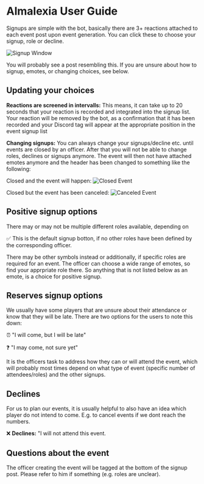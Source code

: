 # Almalexia User Guide

Signups are simple with the bot, basically there are 3+ reactions attached to each event post upon event generation. You can click these to choose your signup, role or decline.

![Signup Window](https://media.discordapp.net/attachments/632545040190668801/632545196311314442/Bildschirmfoto_2019-10-12_um_13.21.56.png)

You will probably see a post resembling this. If you are unsure about how to signup, emotes, or changing choices, see below.

## Updating your choices

**Reactions are screened in intervalls:** This means, it can take up to 20 seconds that your reaction is recorded and integrated into the signup list. Your reaction will be removed by the bot, as a confirmation that it has been recorded and your Discord tag will appear at the appropriate position in the event signup list

**Changing signups:** You can always change your signups/decline etc. until events are closed by an officer. After that you will not be able to change roles, declines or signups anymore. The event will then not have attached emotes anymore and the header has been changed to something like the following: 

Closed and the event will happen: 
![Closed Event](https://cdn.discordapp.com/attachments/632545040190668801/632546241414299658/alma_closed.png)

Closed but the event has been canceled:
![Canceled Event](https://cdn.discordapp.com/attachments/632545040190668801/632546239329861642/alma_canceled.png)

## Positive signup options
There may or may not be multiple different roles available, depending on 

✅ This is the default signup botton, if no other roles have been defined by the corresponding officer.

There may be other symbols instead or additionally, if specific roles are required for an event. The officer can choose a wide range of emotes, so find your apprpriate role there. So anything that is not listed below as an emote, is a choice for positive signup. 

## Reserves signup options
We usually have some players that are unsure about their attendance or know that they will be late. There are two options for the users to note this down:

⏰ "I will come, but I will be late"

❓ "I may come, not sure yet" 

It is the officers task to address how they can or will attend the event, which will probably most times depend on what type of event (specific number of attendees/roles) and the other signups.

## Declines
For us to plan our events, it is usually helpful to also have an idea which player do not intend to come. E.g. to cancel events if we dont reach the numbers.

❌ **Declines:** "I will not attend this event.


## Questions about the event

The officer creating the event will be tagged at the bottom of the signup post. Please refer to him if something (e.g. roles are unclear).

